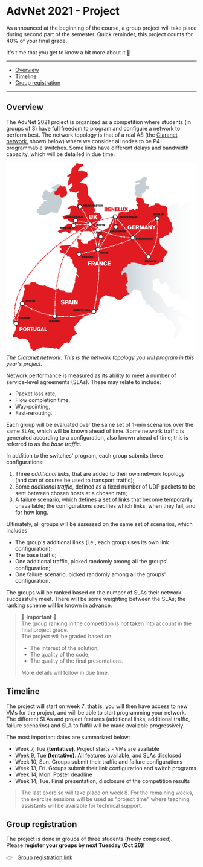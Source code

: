 # AdvNet 2021 - Project

As announced at the beginning of the course, a group project will take place during second part of the semester. Quick reminder, this project counts for 40% of your final grade.

It's time that you get to know a bit more about it 🙂

---
<!-- TOC -->

- [Overview](#overview)
- [Timeline](#timeline)
- [Group registration](#group-registration)

<!-- /TOC -->

---

## Overview

The AdvNet 2021 project is organized as a competition where students (in groups of 3) have full freedom to program and configure a network to perform best. The network topology is that of a real AS (the [Claranet network](https://noc.eu.clara.net/), shown below) where we consider all nodes to be P4-programmable switches. Some links have different delays and bandwidth capacity, which will be detailed in due time.

![topology_claranet](img/topology_claranet.png)
*The [Claranet network](https://noc.eu.clara.net/). This is the network topology you will program in this year's project.*

Network performance is measured as its ability to meet a number of service-level agreements (SLAs). These may relate to include:

- Packet loss rate,
- Flow completion time,
- Way-pointing,
- Fast-rerouting. 

Each group will be evaluated over the same set of 1-min scenarios over the same SLAs, which will be known ahead of time. Some network traffic is generated according to a configuration, also known ahead of time; this is referred to as the _base traffic_.

In addition to the switches' program, each group submits three configurations:

1. Three _additional links_, that are added to their own network topology (and can of course be used to transport traffic);
2. Some _additional traffic_, defined as a fixed number of UDP packets to be sent between chosen hosts at a chosen rate;
3. A failure scenario, which defines a set of links that become temporarily unavailable; the configurations specifies which links, when they fail, and for how long.

Ultimately, all groups will be assessed on the same set of scenarios, which includes

- The group's additional links (i.e., each group uses its own link configuration);
- The base traffic;
- One additional traffic, picked randomly among all the groups' configuration;
- One failure scenario, picked randomly among all the groups' configuration.

The groups will be ranked based on the number of SLAs their network successfully meet. There will be some weighting between the SLAs; the ranking scheme will be known in advance.

> 🚨 **Important** 🚨  
The group ranking in the competition is _not_ taken into account in the final project grade.   
The project will be graded based on:
>
> - The interest of the solution;
> - The quality of the code;
> - The quality of the final presentations.
>
> More details will follow in due time.

## Timeline

The project will start on week 7; that is, you will then have access to new VMs for the project, and will be able to start programming your network.
The different SLAs and project features (additional links, additional traffic, failure scenarios) and SLA to fulfill will be made available progressively.

The most important dates are summarized below:

- Week 7, Tue **(tentative)**. Project starts - VMs are available
- Week 9, Tue **(tentative)**. All features available, and SLAs disclosed
- Week 10, Sun. Groups submit their traffic and failure configurations
- Week 13, Fri. Groups submit their link configuration and switch programs
- Week 14, Mon. Poster deadline
- Week 14, Tue. Final presentation, disclosure of the competition results

> The last exercise will take place on week 8. For the remaining weeks, the exercise sessions will be used as "project time" where teaching assistants will be available for technical support.

## Group registration

The project is done in groups of three students (freely composed).  
Please **register your groups by next Tuesday (Oct 26)!**

👉 &nbsp; [Group registration link](https://adv-net.ethz.ch/registration/)